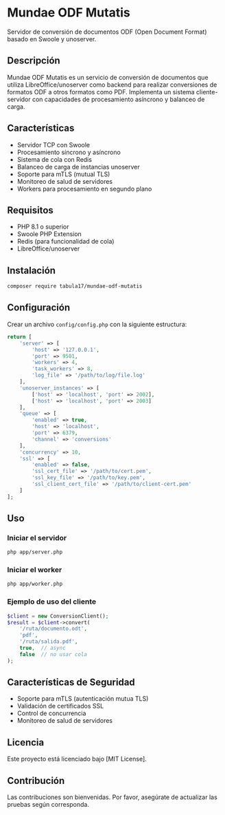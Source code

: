# Mundae ODF Mutatis

Servidor de conversión de documentos ODF (Open Document Format) basado en Swoole y unoserver.

## Descripción

Mundae ODF Mutatis es un servicio de conversión de documentos que utiliza LibreOffice/unoserver como backend para realizar conversiones de formatos ODF a otros formatos como PDF. Implementa un sistema cliente-servidor con capacidades de procesamiento asíncrono y balanceo de carga.

## Características

- Servidor TCP con Swoole
- Procesamiento síncrono y asíncrono
- Sistema de cola con Redis
- Balanceo de carga de instancias unoserver
- Soporte para mTLS (mutual TLS)
- Monitoreo de salud de servidores
- Workers para procesamiento en segundo plano

## Requisitos

- PHP 8.1 o superior
- Swoole PHP Extension
- Redis (para funcionalidad de cola)
- LibreOffice/unoserver

## Instalación

```bash
composer require tabula17/mundae-odf-mutatis
```

## Configuración

Crear un archivo `config/config.php` con la siguiente estructura:

```php
return [
    'server' => [
        'host' => '127.0.0.1',
        'port' => 9501,
        'workers' => 4,
        'task_workers' => 8,
        'log_file' => '/path/to/log/file.log'
    ],
    'unoserver_instances' => [
        ['host' => 'localhost', 'port' => 2002],
        ['host' => 'localhost', 'port' => 2003]
    ],
    'queue' => [
        'enabled' => true,
        'host' => 'localhost',
        'port' => 6379,
        'channel' => 'conversions'
    ],
    'concurrency' => 10,
    'ssl' => [
        'enabled' => false,
        'ssl_cert_file' => '/path/to/cert.pem',
        'ssl_key_file' => '/path/to/key.pem',
        'ssl_client_cert_file' => '/path/to/client-cert.pem'
    ]
];
```

## Uso

### Iniciar el servidor

```bash
php app/server.php
```

### Iniciar el worker

```bash
php app/worker.php
```

### Ejemplo de uso del cliente

```php
$client = new ConversionClient();
$result = $client->convert(
    '/ruta/documento.odt',
    'pdf',
    '/ruta/salida.pdf',
    true,  // async
    false  // no usar cola
);
```

## Características de Seguridad

- Soporte para mTLS (autenticación mutua TLS)
- Validación de certificados SSL
- Control de concurrencia
- Monitoreo de salud de servidores

## Licencia

Este proyecto está licenciado bajo [MIT License].

## Contribución

Las contribuciones son bienvenidas. Por favor, asegúrate de actualizar las pruebas según corresponda.
